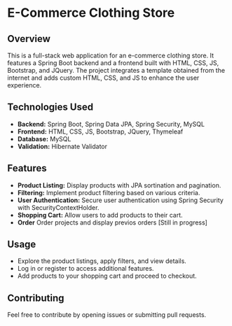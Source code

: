 # E-Commerce Clothing Store

## Overview

This is a full-stack web application for an e-commerce clothing store. It features a Spring Boot backend and a frontend built with HTML, CSS, JS, Bootstrap, and JQuery. The project integrates a template obtained from the internet and adds custom HTML, CSS, and JS to enhance the user experience.

## Technologies Used

- **Backend:** Spring Boot, Spring Data JPA, Spring Security, MySQL
- **Frontend:** HTML, CSS, JS, Bootstrap, JQuery, Thymeleaf
- **Database:** MySQL
- **Validation:** Hibernate Validator

## Features

- **Product Listing:** Display products with JPA sortination and pagination.
- **Filtering:** Implement product filtering based on various criteria.
- **User Authentication:** Secure user authentication using Spring Security with SecurityContextHolder.
- **Shopping Cart:** Allow users to add products to their cart.
- **Order** Order projects and display previos orders [Still in progress]

## Usage

- Explore the product listings, apply filters, and view details.
- Log in or register to access additional features.
- Add products to your shopping cart and proceed to checkout.

## Contributing

Feel free to contribute by opening issues or submitting pull requests.


